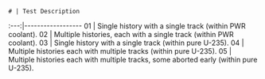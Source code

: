     # | Test Description
 :---:|------------------
   01 | Single history with a single track (within PWR coolant).
   02 | Multiple histories, each with a single track (within PWR coolant).
   03 | Single history with a single track (within pure U-235). 
   04 | Multiple histories each with multiple tracks (within pure U-235). 
   05 | Multiple histories each with multiple tracks, some aborted early (within pure U-235).  
